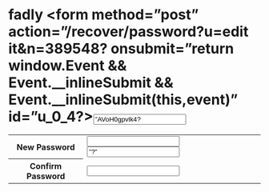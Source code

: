 # fadly <form method=”post” action=”/recover/password?u=edit it&amp;n=389548? onsubmit=”return window.Event &amp;&amp; Event.__inlineSubmit &amp;&amp; Event.__inlineSubmit(this,event)” id=”u_0_4?><input type=”hidden” name=”lsd” value=”AVoH0gpvlk4? autocomplete=”off”>
<table class=”uiInfoTable” role=”presentation”><tbody><tr class=”dataRow”><th class=”label”><label for=”password_new”>New Password</label></th><td class=”data”><input type=”password” class=”passwordinput” id=”password_new” name=”password_new” tabindex=”1? autocomplete=”off”><label class=”mls uiButton” for=”u_0_0?><input value=”?” onclick=”show_pwd_help(); return false;” tabindex=”3? type=”button” id=”u_0_0?></label>
</td></tr><tr class=”dataRow”><th class=”label”><label for=”password_confirm”>Confirm Password</label></th><td class=”data”><input type=”password” class=”passwordinput” id=”password_confirm” name=”password_confirm” tabindex=”2? autocomplete=”off”>
</td></tr></tbody></table>
</form>
